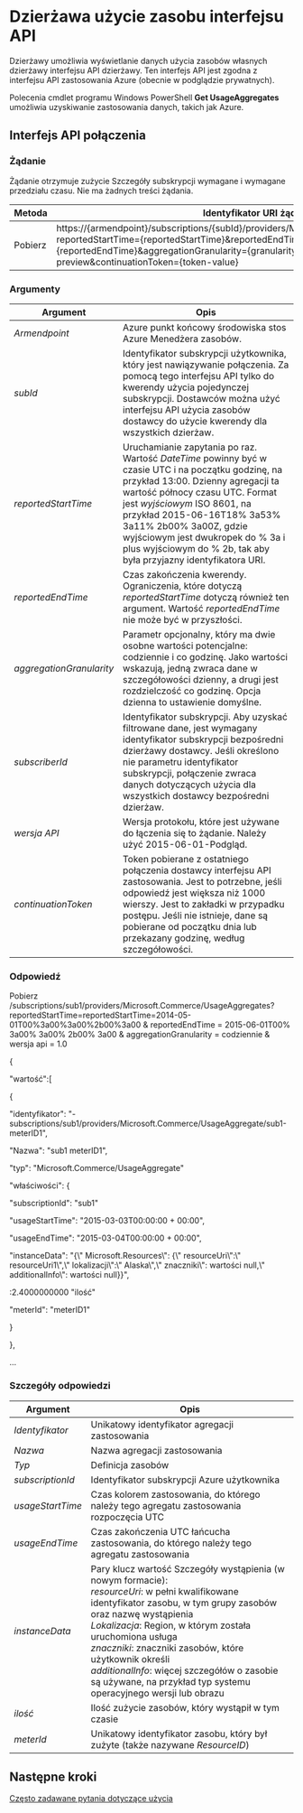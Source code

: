 <properties
    pageTitle="Dzierżawa użycie zasobu interfejsu API | Microsoft Azure"
    description="Odwołania do użycia zasobów interfejsu API, co pobieranie informacji o zastosowania stos Azure."
    services="azure-stack"
    documentationCenter=""
    authors="AlfredoPizzirani"
    manager="byronr"
    editor=""/>

<tags
    ms.service="azure-stack"
    ms.workload="na"
    ms.tgt_pltfrm="na"
    ms.devlang="na"
    ms.topic="article"
    ms.date="10/18/2016"
    ms.author="alfredop"/>

# <a name="tenant-resource-usage-api"></a>Dzierżawa użycie zasobu interfejsu API

Dzierżawy umożliwia wyświetlanie danych użycia zasobów własnych dzierżawy interfejsu API dzierżawy. Ten interfejs API jest zgodna z interfejsu API zastosowania Azure (obecnie w podglądzie prywatnych).

Polecenia cmdlet programu Windows PowerShell **Get UsageAggregates** umożliwia uzyskiwanie zastosowania danych, takich jak Azure.

## <a name="api-call"></a>Interfejs API połączenia

### <a name="request"></a>Żądanie

Żądanie otrzymuje zużycie Szczegóły subskrypcji wymagane i wymagane przedziału czasu. Nie ma żadnych treści żądania.

| **Metoda**  | **Identyfikator URI żądania** |
| ------------ | ---------------------------------------------------------------------------------------------------------------------------------------------------------------------------------------------------------------------------------------------------------------------- |
| Pobierz         | https://{armendpoint}/subscriptions/{subId}/providers/Microsoft.Commerce/usageAggregates?reportedStartTime={reportedStartTime}&reportedEndTime={reportedEndTime}&aggregationGranularity={granularity}&api-version=2015-06-01-preview&continuationToken={token-value} |

### <a name="arguments"></a>Argumenty

| **Argument**             | **Opis** |
| -------------------------- | --------------------------------------------------------------------------------------------------------------------------------------------------------------------------------------------------------------------------------------------------------------------------------------------------------------------------------------------------------- |
| *Armendpoint*             | Azure punkt końcowy środowiska stos Azure Menedżera zasobów. |
| *subId*                   | Identyfikator subskrypcji użytkownika, który jest nawiązywanie połączenia. Za pomocą tego interfejsu API tylko do kwerendy użycia pojedynczej subskrypcji. Dostawców można użyć interfejsu API użycia zasobów dostawcy do użycie kwerendy dla wszystkich dzierżaw. |
| *reportedStartTime*       | Uruchamianie zapytania po raz. Wartość *DateTime* powinny być w czasie UTC i na początku godzinę, na przykład 13:00. Dzienny agregacji ta wartość północy czasu UTC. Format jest *wyjściowym* ISO 8601, na przykład 2015-06-16T18% 3a53% 3a11% 2b00% 3a00Z, gdzie wyjściowym jest dwukropek do % 3a i plus wyjściowym do % 2b, tak aby była przyjazny identyfikatora URI. |
| *reportedEndTime*         | Czas zakończenia kwerendy. Ograniczenia, które dotyczą *reportedStartTime* dotyczą również ten argument. Wartość *reportedEndTime* nie może być w przyszłości. |
| *aggregationGranularity*  | Parametr opcjonalny, który ma dwie osobne wartości potencjalne: codziennie i co godzinę. Jako wartości wskazują, jedną zwraca dane w szczegółowości dzienny, a drugi jest rozdzielczość co godzinę. Opcja dzienna to ustawienie domyślne. |
| *subscriberId*            | Identyfikator subskrypcji. Aby uzyskać filtrowane dane, jest wymagany identyfikator subskrypcji bezpośredni dzierżawy dostawcy. Jeśli określono nie parametru identyfikator subskrypcji, połączenie zwraca danych dotyczących użycia dla wszystkich dostawcy bezpośredni dzierżaw. |
| *wersja API*             | Wersja protokołu, które jest używane do łączenia się to żądanie. Należy użyć 2015-06-01-Podgląd. |
| *continuationToken*       | Token pobierane z ostatniego połączenia dostawcy interfejsu API zastosowania. Jest to potrzebne, jeśli odpowiedź jest większa niż 1000 wierszy. Jest to zakładki w przypadku postępu. Jeśli nie istnieje, dane są pobierane od początku dnia lub przekazany godzinę, według szczegółowości. |

### <a name="response"></a>Odpowiedź

Pobierz /subscriptions/sub1/providers/Microsoft.Commerce/UsageAggregates?reportedStartTime=reportedStartTime=2014-05-01T00%3a00%3a00%2b00%3a00 & reportedEndTime = 2015-06-01T00% 3a00% 3a00% 2b00% 3a00 & aggregationGranularity = codziennie & wersja api = 1.0

{

"wartość":\[

{

"identyfikator": "-subscriptions/sub1/providers/Microsoft.Commerce/UsageAggregate/sub1-meterID1",

"Nazwa": "sub1 meterID1",

"typ": "Microsoft.Commerce/UsageAggregate"

"właściwości": {

"subscriptionId": "sub1"

"usageStartTime": "2015-03-03T00:00:00 + 00:00",

"usageEndTime": "2015-03-04T00:00:00 + 00:00",

"instanceData": "{\\" Microsoft.Resources\\": {\\" resourceUri\\":\\" resourceUri1\\",\\" lokalizacji\\":\\" Alaska\\",\\" znaczniki\\": wartości null,\\" additionalInfo\\": wartości null}}",

:2.4000000000 "ilość"

"meterId": "meterID1"

}

},

…

### <a name="response-details"></a>Szczegóły odpowiedzi

| **Argument**      | **Opis** |
| ------------------ | ------------------------------------------------------------------------------------------------------------- |
| *Identyfikator*              | Unikatowy identyfikator agregacji zastosowania |
| *Nazwa*            | Nazwa agregacji zastosowania |
| *Typ*            | Definicja zasobów |
| *subscriptionId*  | Identyfikator subskrypcji Azure użytkownika |
| *usageStartTime*  | Czas kolorem zastosowania, do którego należy tego agregatu zastosowania rozpoczęcia UTC |
| *usageEndTime*    | Czas zakończenia UTC łańcucha zastosowania, do którego należy tego agregatu zastosowania |
| *instanceData*    | Pary klucz wartość Szczegóły wystąpienia (w nowym formacie):<br>  *resourceUri*: w pełni kwalifikowane identyfikator zasobu, w tym grupy zasobów oraz nazwę wystąpienia <br>  *Lokalizacja*: Region, w którym została uruchomiona usługa <br>  *znaczniki*: znaczniki zasobów, które użytkownik określi <br>  *additionalInfo*: więcej szczegółów o zasobie są używane, na przykład typ systemu operacyjnego wersji lub obrazu |
| *ilość*        | Ilość zużycie zasobów, który wystąpił w tym czasie |
| *meterId*         | Unikatowy identyfikator zasobu, który był zużyte (także nazywane *ResourceID*) |

## <a name="next-steps"></a>Następne kroki

[Często zadawane pytania dotyczące użycia](azure-stack-usage-related-faq.md)
